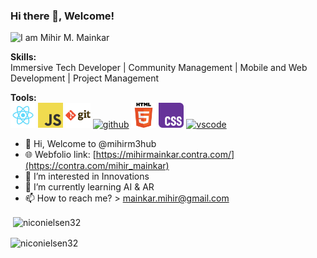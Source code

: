 ### Hi there 👋, Welcome!

![I am Mihir M. Mainkar](https://cdn.glitch.global/8861eb70-411e-4bbd-a873-683141423c9f/bannerBlackGit.png?v=1725864647767)

**Skills:**  
Immersive Tech Developer | Community Management | Mobile and Web Development | Project Management  

**Tools:**   
[<img src='https://raw.githubusercontent.com/github/explore/80688e429a7d4ef2fca1e82350fe8e3517d3494d/topics/react/react.png' alt='reactjs' height='40'>](https://www.linkedin.com/in/mihir-mainkar/)  [<img src='https://raw.githubusercontent.com/github/explore/80688e429a7d4ef2fca1e82350fe8e3517d3494d/topics/javascript/javascript.png' alt='js' height='40'>](https://www.linkedin.com/in/mihir-mainkar/)  [<img src='https://raw.githubusercontent.com/github/explore/80688e429a7d4ef2fca1e82350fe8e3517d3494d/topics/git/git.png' alt='git' height='40'>](https://www.linkedin.com/in/mihir-mainkar/) [<img src='https://github.githubassets.com/images/modules/logos_page/GitHub-Mark.png' alt='github' height='40'>](https://www.linkedin.com/in/mihir-mainkar/) [<img src='https://raw.githubusercontent.com/github/explore/80688e429a7d4ef2fca1e82350fe8e3517d3494d/topics/html/html.png' alt='html' height='40'>](https://www.linkedin.com/in/mihir-mainkar/)  [<img src='https://raw.githubusercontent.com/github/explore/80688e429a7d4ef2fca1e82350fe8e3517d3494d/topics/css/css.png' alt='css' height='40'>](https://www.linkedin.com/in/mihir-mainkar/)  [<img src='https://upload.wikimedia.org/wikipedia/commons/thumb/2/2d/Visual_Studio_Code_1.18_icon.svg/1200px-Visual_Studio_Code_1.18_icon.svg.png' alt='vscode' height='40'>](https://www.linkedin.com/in/mihir-mainkar/)


- 👋 Hi, Welcome to @mihirm3hub
- 🌐 Webfolio link: [https://mihirmainkar.contra.com/](https://contra.com/mihir_mainkar)
- 👀 I’m interested in Innovations
- 🌱 I’m currently learning AI & AR
- 📫 How to reach me? > mainkar.mihir@gmail.com

<p>&nbsp;<img align="center" src="https://github-readme-stats.vercel.app/api?username=mihirm3hub&show_icons=true&theme=dark&locale=en" alt="niconielsen32" /></p>
<p><img align="center" src="https://github-readme-streak-stats.herokuapp.com/?user=mihirm3hub&theme=dark" alt="niconielsen32" /></p>
<!---
mihirm3hub/mihirm3hub is a ✨ special ✨ repository because its `README.md` (this file) appears on your GitHub profile.
You can click the Preview link to take a look at your changes.
--->
